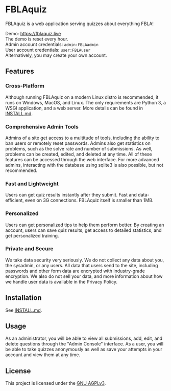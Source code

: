 # FBLAquiz
FBLAquiz is a web application serving quizzes about everything FBLA!

Demo: https://fblaquiz.live<br>
The demo is reset every hour.<br>
Admin account credentials: `admin:FBLAadmin`<br>
User account credentials: `user:FBLAuser`<br>
Alternatively, you may create your own account.

## Features
### Cross-Platform
Although running FBLAquiz on a modern Linux distro is recommended, it runs on Windows, MacOS, and Linux. The only requirements are Python 3, a WSGI application, and a web server. More details can be found in [INSTALL.md](docs/INSTALL.md).

### Comprehensive Admin Tools
Admins of a site get access to a multitude of tools, including the ability to ban users or remotely reset passwords. Admins also get statistics on problems, such as the solve rate and number of submissions. As well, problems can be created, edited, and deleted at any time. All of these features can be accessed through the web interface. For more advanced admins, interacting with the database using sqlite3 is also possible, but not recommended.

### Fast and Lightweight
Users can get quiz results instantly after they submit. Fast and data-efficient, even on 3G connections. FBLAquiz itself is smaller than 1MB.

### Personalized
Users can get personalized tips to help them perform better. By creating an account, users can save quiz results, get access to detailed statistics, and get personalized training.

### Private and Secure
We take data security very seriously. We do not collect any data about you, the sysadmin, or any users. All data that users send to the site, including passwords and other form data are encrypted with industry-grade encryption. We also do not sell your data, and more information about how we handle user data is available in the Privacy Policy.

## Installation
See [INSTALL.md](docs/INSTALL.md).

## Usage
As an administrator, you will be able to view all submissions, add, edit, and delete questions
through the "Admin Console" interface. As a user, you will be able to take quizzes anonymously as
well as save your attempts in your account and view them at any time.

## License
This project is licensed under the [GNU AGPLv3](LICENSE).
